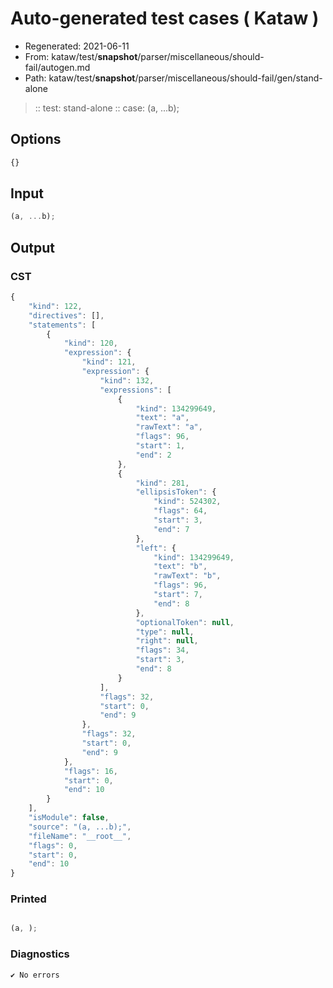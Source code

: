 # Auto-generated test cases ( Kataw )
- Regenerated: 2021-06-11
- From: kataw/test/__snapshot__/parser/miscellaneous/should-fail/autogen.md
- Path: kataw/test/__snapshot__/parser/miscellaneous/should-fail/gen/stand-alone
> :: test: stand-alone
> :: case: (a, ...b);
## Options

`````js
{}
`````
## Input

`````js
(a, ...b);
`````
## Output

### CST

```javascript
{
    "kind": 122,
    "directives": [],
    "statements": [
        {
            "kind": 120,
            "expression": {
                "kind": 121,
                "expression": {
                    "kind": 132,
                    "expressions": [
                        {
                            "kind": 134299649,
                            "text": "a",
                            "rawText": "a",
                            "flags": 96,
                            "start": 1,
                            "end": 2
                        },
                        {
                            "kind": 281,
                            "ellipsisToken": {
                                "kind": 524302,
                                "flags": 64,
                                "start": 3,
                                "end": 7
                            },
                            "left": {
                                "kind": 134299649,
                                "text": "b",
                                "rawText": "b",
                                "flags": 96,
                                "start": 7,
                                "end": 8
                            },
                            "optionalToken": null,
                            "type": null,
                            "right": null,
                            "flags": 34,
                            "start": 3,
                            "end": 8
                        }
                    ],
                    "flags": 32,
                    "start": 0,
                    "end": 9
                },
                "flags": 32,
                "start": 0,
                "end": 9
            },
            "flags": 16,
            "start": 0,
            "end": 10
        }
    ],
    "isModule": false,
    "source": "(a, ...b);",
    "fileName": "__root__",
    "flags": 0,
    "start": 0,
    "end": 10
}
```

### Printed

```javascript

(a, );
```

### Diagnostics

```javascript
✔ No errors
```

